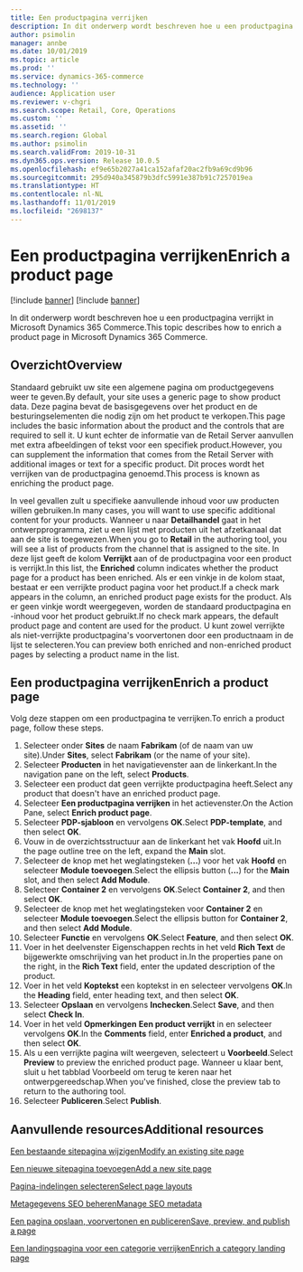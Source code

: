 ```yaml
---
title: Een productpagina verrijken
description: In dit onderwerp wordt beschreven hoe u een productpagina verrijkt in Microsoft Dynamics 365 Commerce.
author: psimolin
manager: annbe
ms.date: 10/01/2019
ms.topic: article
ms.prod: ''
ms.service: dynamics-365-commerce
ms.technology: ''
audience: Application user
ms.reviewer: v-chgri
ms.search.scope: Retail, Core, Operations
ms.custom: ''
ms.assetid: ''
ms.search.region: Global
ms.author: psimolin
ms.search.validFrom: 2019-10-31
ms.dyn365.ops.version: Release 10.0.5
ms.openlocfilehash: ef9e65b2027a41ca152afaf20ac2fb9a69cd9b96
ms.sourcegitcommit: 295d940a345879b3dfc5991e387b91c7257019ea
ms.translationtype: HT
ms.contentlocale: nl-NL
ms.lasthandoff: 11/01/2019
ms.locfileid: "2698137"
---
```

# <a name="enrich-a-product-page"></a><span data-ttu-id="96dba-103">Een productpagina verrijken</span><span class="sxs-lookup"><span data-stu-id="96dba-103">Enrich a product page</span></span>

[!include [banner](includes/preview-banner.md)]
[!include [banner](includes/banner.md)]

<span data-ttu-id="96dba-104">In dit onderwerp wordt beschreven hoe u een productpagina verrijkt in Microsoft Dynamics 365 Commerce.</span><span class="sxs-lookup"><span data-stu-id="96dba-104">This topic describes how to enrich a product page in Microsoft Dynamics 365 Commerce.</span></span>

## <a name="overview"></a><span data-ttu-id="96dba-105">Overzicht</span><span class="sxs-lookup"><span data-stu-id="96dba-105">Overview</span></span>

<span data-ttu-id="96dba-106">Standaard gebruikt uw site een algemene pagina om productgegevens weer te geven.</span><span class="sxs-lookup"><span data-stu-id="96dba-106">By default, your site uses a generic page to show product data.</span></span> <span data-ttu-id="96dba-107">Deze pagina bevat de basisgegevens over het product en de besturingselementen die nodig zijn om het product te verkopen.</span><span class="sxs-lookup"><span data-stu-id="96dba-107">This page includes the basic information about the product and the controls that are required to sell it.</span></span> <span data-ttu-id="96dba-108">U kunt echter de informatie van de Retail Server aanvullen met extra afbeeldingen of tekst voor een specifiek product.</span><span class="sxs-lookup"><span data-stu-id="96dba-108">However, you can supplement the information that comes from the Retail Server with additional images or text for a specific product.</span></span> <span data-ttu-id="96dba-109">Dit proces wordt het verrijken van de productpagina genoemd.</span><span class="sxs-lookup"><span data-stu-id="96dba-109">This process is known as enriching the product page.</span></span>

<span data-ttu-id="96dba-110">In veel gevallen zult u specifieke aanvullende inhoud voor uw producten willen gebruiken.</span><span class="sxs-lookup"><span data-stu-id="96dba-110">In many cases, you will want to use specific additional content for your products.</span></span> <span data-ttu-id="96dba-111">Wanneer u naar **Detailhandel** gaat in het ontwerpprogramma, ziet u een lijst met producten uit het afzetkanaal dat aan de site is toegewezen.</span><span class="sxs-lookup"><span data-stu-id="96dba-111">When you go to **Retail** in the authoring tool, you will see a list of products from the channel that is assigned to the site.</span></span> <span data-ttu-id="96dba-112">In deze lijst geeft de kolom **Verrijkt** aan of de productpagina voor een product is verrijkt.</span><span class="sxs-lookup"><span data-stu-id="96dba-112">In this list, the **Enriched** column indicates whether the product page for a product has been enriched.</span></span> <span data-ttu-id="96dba-113">Als er een vinkje in de kolom staat, bestaat er een verrijkte product pagina voor het product.</span><span class="sxs-lookup"><span data-stu-id="96dba-113">If a check mark appears in the column, an enriched product page exists for the product.</span></span> <span data-ttu-id="96dba-114">Als er geen vinkje wordt weergegeven, worden de standaard productpagina en -inhoud voor het product gebruikt.</span><span class="sxs-lookup"><span data-stu-id="96dba-114">If no check mark appears, the default product page and content are used for the product.</span></span> <span data-ttu-id="96dba-115">U kunt zowel verrijkte als niet-verrijkte productpagina's voorvertonen door een productnaam in de lijst te selecteren.</span><span class="sxs-lookup"><span data-stu-id="96dba-115">You can preview both enriched and non-enriched product pages by selecting a product name in the list.</span></span>

## <a name="enrich-a-product-page"></a><span data-ttu-id="96dba-116">Een productpagina verrijken</span><span class="sxs-lookup"><span data-stu-id="96dba-116">Enrich a product page</span></span>

<span data-ttu-id="96dba-117">Volg deze stappen om een productpagina te verrijken.</span><span class="sxs-lookup"><span data-stu-id="96dba-117">To enrich a product page, follow these steps.</span></span>

1. <span data-ttu-id="96dba-118">Selecteer onder **Sites** de naam **Fabrikam** (of de naam van uw site).</span><span class="sxs-lookup"><span data-stu-id="96dba-118">Under **Sites**, select **Fabrikam** (or the name of your site).</span></span>
1. <span data-ttu-id="96dba-119">Selecteer **Producten** in het navigatievenster aan de linkerkant.</span><span class="sxs-lookup"><span data-stu-id="96dba-119">In the navigation pane on the left, select **Products**.</span></span>
1. <span data-ttu-id="96dba-120">Selecteer een product dat geen verrijkte productpagina heeft.</span><span class="sxs-lookup"><span data-stu-id="96dba-120">Select any product that doesn't have an enriched product page.</span></span>
1. <span data-ttu-id="96dba-121">Selecteer **Een productpagina verrijken** in het actievenster.</span><span class="sxs-lookup"><span data-stu-id="96dba-121">On the Action Pane, select **Enrich product page**.</span></span>
1. <span data-ttu-id="96dba-122">Selecteer **PDP-sjabloon** en vervolgens **OK**.</span><span class="sxs-lookup"><span data-stu-id="96dba-122">Select **PDP-template**, and then select **OK**.</span></span>
1. <span data-ttu-id="96dba-123">Vouw in de overzichtsstructuur aan de linkerkant het vak **Hoofd** uit.</span><span class="sxs-lookup"><span data-stu-id="96dba-123">In the page outline tree on the left, expand the **Main** slot.</span></span>
1. <span data-ttu-id="96dba-124">Selecteer de knop met het weglatingsteken (**...**) voor het vak **Hoofd** en selecteer **Module toevoegen**.</span><span class="sxs-lookup"><span data-stu-id="96dba-124">Select the ellipsis button (**...**) for the **Main** slot, and then select **Add Module**.</span></span>
1. <span data-ttu-id="96dba-125">Selecteer **Container 2** en vervolgens **OK**.</span><span class="sxs-lookup"><span data-stu-id="96dba-125">Select **Container 2**, and then select **OK**.</span></span>
1. <span data-ttu-id="96dba-126">Selecteer de knop met het weglatingsteken voor **Container 2** en selecteer **Module toevoegen**.</span><span class="sxs-lookup"><span data-stu-id="96dba-126">Select the ellipsis button for **Container 2**, and then select **Add Module**.</span></span>
1. <span data-ttu-id="96dba-127">Selecteer **Functie** en vervolgens **OK**.</span><span class="sxs-lookup"><span data-stu-id="96dba-127">Select **Feature**, and then select **OK**.</span></span>
1. <span data-ttu-id="96dba-128">Voer in het deelvenster Eigenschappen rechts in het veld **Rich Text** de bijgewerkte omschrijving van het product in.</span><span class="sxs-lookup"><span data-stu-id="96dba-128">In the properties pane on the right, in the **Rich Text** field, enter the updated description of the product.</span></span>
1. <span data-ttu-id="96dba-129">Voer in het veld **Koptekst** een koptekst in en selecteer vervolgens **OK**.</span><span class="sxs-lookup"><span data-stu-id="96dba-129">In the **Heading** field, enter heading text, and then select **OK**.</span></span>
1. <span data-ttu-id="96dba-130">Selecteer **Opslaan** en vervolgens **Inchecken**.</span><span class="sxs-lookup"><span data-stu-id="96dba-130">Select **Save**, and then select **Check In**.</span></span>
1. <span data-ttu-id="96dba-131">Voer in het veld **Opmerkingen** **Een product verrijkt** in en selecteer vervolgens **OK**.</span><span class="sxs-lookup"><span data-stu-id="96dba-131">In the **Comments** field, enter **Enriched a product**, and then select **OK**.</span></span>
1. <span data-ttu-id="96dba-132">Als u een verrijkte pagina wilt weergeven, selecteert u **Voorbeeld**.</span><span class="sxs-lookup"><span data-stu-id="96dba-132">Select **Preview** to preview the enriched product page.</span></span> <span data-ttu-id="96dba-133">Wanneer u klaar bent, sluit u het tabblad Voorbeeld om terug te keren naar het ontwerpgereedschap.</span><span class="sxs-lookup"><span data-stu-id="96dba-133">When you've finished, close the preview tab to return to the authoring tool.</span></span>
1. <span data-ttu-id="96dba-134">Selecteer **Publiceren**.</span><span class="sxs-lookup"><span data-stu-id="96dba-134">Select **Publish**.</span></span>

## <a name="additional-resources"></a><span data-ttu-id="96dba-135">Aanvullende resources</span><span class="sxs-lookup"><span data-stu-id="96dba-135">Additional resources</span></span>

[<span data-ttu-id="96dba-136">Een bestaande sitepagina wijzigen</span><span class="sxs-lookup"><span data-stu-id="96dba-136">Modify an existing site page</span></span>](modify-existing-page.md)

[<span data-ttu-id="96dba-137">Een nieuwe sitepagina toevoegen</span><span class="sxs-lookup"><span data-stu-id="96dba-137">Add a new site page</span></span>](add-new-page.md)

[<span data-ttu-id="96dba-138">Pagina-indelingen selecteren</span><span class="sxs-lookup"><span data-stu-id="96dba-138">Select page layouts</span></span>](select-page-layouts.md)

[<span data-ttu-id="96dba-139">Metagegevens SEO beheren</span><span class="sxs-lookup"><span data-stu-id="96dba-139">Manage SEO metadata</span></span>](manage-seo-metadata.md)

[<span data-ttu-id="96dba-140">Een pagina opslaan, voorvertonen en publiceren</span><span class="sxs-lookup"><span data-stu-id="96dba-140">Save, preview, and publish a page</span></span>](save-preview-publish-page.md)

[<span data-ttu-id="96dba-141">Een landingspagina voor een categorie verrijken</span><span class="sxs-lookup"><span data-stu-id="96dba-141">Enrich a category landing page</span></span>](enrich-category-page.md)

